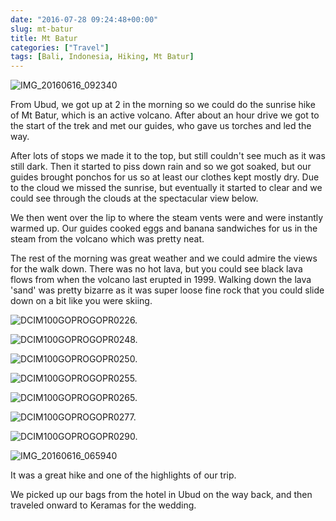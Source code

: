 ```yaml
---
date: "2016-07-28 09:24:48+00:00"
slug: mt-batur
title: Mt Batur
categories: ["Travel"]
tags: [Bali, Indonesia, Hiking, Mt Batur]
---
```


![IMG_20160616_092340](img_20160616_092340.jpg)

From Ubud, we got up at 2 in the morning so we could do the sunrise hike of Mt Batur, which is an active volcano. After about an hour drive we got to the start of the trek and met our guides, who gave us torches and led the way.

After lots of stops we made it to the top, but still couldn't see much as it was still dark. Then it started to piss down rain and so we got soaked, but our guides brought ponchos for us so at least our clothes kept mostly dry. Due to the cloud we missed the sunrise, but eventually it started to clear and we could see through the clouds at the spectacular view below.

We then went over the lip to where the steam vents were and were instantly warmed up. Our guides cooked eggs and banana sandwiches for us in the steam from the volcano which was pretty neat.

The rest of the morning was great weather and we could admire the views for the walk down. There was no hot lava, but you could see black lava flows from when the volcano last erupted in 1999. Walking down the lava 'sand' was pretty bizarre as it was super loose fine rock that you could slide down on a bit like you were skiing.

![DCIM100GOPROGOPR0226.](gopr0226.jpg)

![DCIM100GOPROGOPR0248.](gopr0248.jpg)

![DCIM100GOPROGOPR0250.](gopr0250.jpg)

![DCIM100GOPROGOPR0255.](gopr0255.jpg)

![DCIM100GOPROGOPR0265.](gopr0265.jpg)

![DCIM100GOPROGOPR0277.](gopr0277.jpg)

![DCIM100GOPROGOPR0290.](gopr0290.jpg)

![IMG_20160616_065940](img_20160616_065940.jpg)

It was a great hike and one of the highlights of our trip.

We picked up our bags from the hotel in Ubud on the way back, and then traveled onward to Keramas for the wedding.
